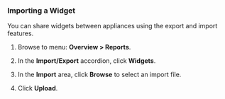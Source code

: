 ### Importing a Widget

You can share widgets between appliances using the export and import features.

1. Browse to menu: **Overview > Reports**.

2. In the **Import/Export** accordion, click **Widgets**.

3. In the **Import** area, click **Browse** to select an import file.

4. Click **Upload**.
